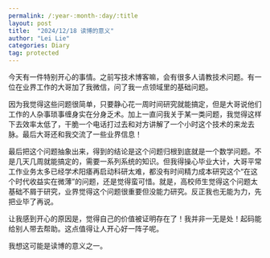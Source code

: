 ```yaml
---
permalink: /:year-:month-:day/:title
layout: post
title:  "2024/12/18 读博的意义"
author: "Lei Lie"
categories: Diary
tag: protected
---
```


今天有一件特别开心的事情。之前写技术博客嘛，会有很多人请教技术问题。有一位在业界工作的大哥加了我微信，问了我一点领域里的基础问题。

因为我觉得这些问题很简单，只要静心花一周时间研究就能搞定，但是大哥说他们工作的人杂事琐事缠身实在分身乏术。加上一直问我关于某一类问题，我觉得这样下去效率太低了，干脆一个电话打过去和对方讲解了一个小时这个技术的来龙去脉。最后大哥还和我交流了一些业界信息！

最后把这个问题抽象出来，得到的结论是这个问题归根到底就是一个数学问题。不是几天几周就能搞定的，需要一系列系统的知识。但我得操心毕业大计，大哥平常工作业务太多已经学术阳痿再启动科研太难，都没有时间精力成本研究这个“在这个时代收益实在微薄”的问题，还是觉得蛮可惜。就是，高校师生觉得这个问题太基础不屑于研究，业界觉得这个问题很重要但没能力研究。反正我也无能为力，先把业毕了再说。

让我感到开心的原因是，觉得自己的价值被证明存在了！我并非一无是处！起码能给别人带去帮助。这点值得让人开心好一阵子呢。

我想这可能是读博的意义之一。
